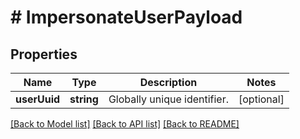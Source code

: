 # # ImpersonateUserPayload

## Properties

Name | Type | Description | Notes
------------ | ------------- | ------------- | -------------
**userUuid** | **string** | Globally unique identifier. | [optional] 

[[Back to Model list]](../../README.md#documentation-for-models) [[Back to API list]](../../README.md#documentation-for-api-endpoints) [[Back to README]](../../README.md)


